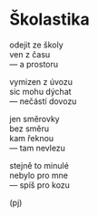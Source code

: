 Školastika
==========
  
odejit ze školy  
ven z času  
— a prostoru  
  
vymizen z úvozu  
sic mohu dýchat  
— nečástí dovozu  
  
jen směrovky  
bez směru  
kam řeknou  
— tam nevlezu  
  
stejně to minulé  
nebylo pro mne  
— spíš pro kozu  
  
(pj)  
  
